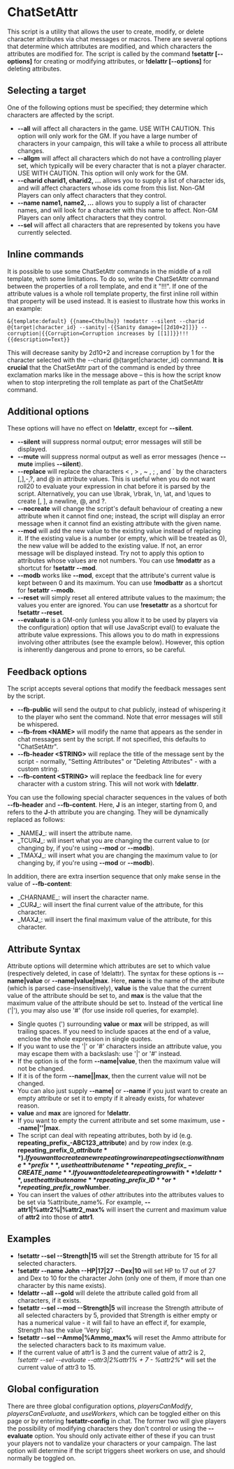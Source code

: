 # ChatSetAttr

This script is a utility that allows the user to create, modify, or delete character attributes via chat messages or macros. There are several options that determine which attributes are modified, and which characters the attributes are modified for. The script is called by the command **!setattr [--options]** for creating or modifying attributes, or **!delattr [--options]** for deleting attributes.

## Selecting a target

One of the following options must be specified; they determine which characters are affected by the script.

* **--all** will affect all characters in the game. USE WITH CAUTION. This option will only work for the GM. If you have a large number of characters in your campaign, this will take a while to process all attribute changes.
* **--allgm** will affect all characters which do not have a controlling player set, which typically will be every character that is not a player character. USE WITH CAUTION. This option will only work for the GM.
* **--charid charid1, charid2, ...** allows you to supply a list of character ids, and will affect characters whose ids come from this list. Non-GM Players can only affect characters that they control.
* **--name name1, name2, ...** allows you to supply a list of character names, and will look for a character with this name to affect. Non-GM Players can only affect characters that they control.
* **--sel** will affect all characters that are represented by tokens you have currently selected.

## Inline commands

It is possible to use some ChatSetAttr commands in the middle of a roll template, with some limitations. To do so, write the ChatSetAttr command between the properties of a roll template, and end it "!!!". If one of the attribute values is a whole roll template property, the first inline roll within that property will be used instead. It is easiest to illustrate how this works in an example:

```null
&{template:default} {{name=Cthulhu}} !modattr --silent --charid @{target|character_id} --sanity|-{{Sanity damage=[[2d10+2]]}} --corruption|{{Corruption=Corruption increases by [[1]]}}!!! {{description=Text}}
```

This will decrease sanity by 2d10+2 and increase corruption by 1 for the character selected with the --charid @{target|character\_id} command. **It is crucial** that the ChatSetAttr part of the command is ended by three exclamation marks like in the message above – this is how the script know when to stop interpreting the roll template as part of the ChatSetAttr command.

## Additional options

These options will have no effect on **!delattr**, except for **--silent**.

* **--silent** will suppress normal output; error messages will still be displayed.
* **--mute** will suppress normal output as well as error messages (hence **--mute** implies **--silent**).
* **--replace** will replace the characters < , > , ~ , ; , and \` by the characters [,],-,?, and @ in attribute values. This is useful when you do not want roll20 to evaluate your expression in chat before it is parsed by the script. Alternatively, you can use \\lbrak, \\rbrak, \\n, \\at, and \\ques to create [, ], a newline, @, and ?.
* **--nocreate** will change the script's default behaviour of creating a new attribute when it cannot find one; instead, the script will display an error message when it cannot find an existing attribute with the given name.
* **--mod** will add the new value to the existing value instead of replacing it. If the existing value is a number (or empty, which will be treated as 0), the new value will be added to the existing value. If not, an error message will be displayed instead. Try not to apply this option to attributes whose values are not numbers. You can use **!modattr** as a shortcut for **!setattr --mod**.
* **--modb** works like **--mod**, except that the attribute's current value is kept between 0 and its maximum. You can use **!modbattr** as a shortcut for **!setattr --modb**.
* **--reset** will simply reset all entered attribute values to the maximum; the values you enter are ignored. You can use **!resetattr** as a shortcut for **!setattr --reset**.
* **--evaluate** is a GM-only (unless you allow it to be used by players via the configuration) option that will use JavaScript eval() to evaluate the attribute value expressions. This allows you to do math in expressions involving other attributes (see the example below). However, this option is inherently dangerous and prone to errors, so be careful.

## Feedback options

The script accepts several options that modify the feedback messages sent by the script.

* **--fb-public** will send the output to chat publicly, instead of whispering it to the player who sent the command. Note that error messages will still be whispered.
* **--fb-from \<NAME>** will modify the name that appears as the sender in chat messages sent by the script. If not specified, this defaults to "ChatSetAttr".
* **--fb-header \<STRING>** will replace the title of the message sent by the script - normally, "Setting Attributes" or "Deleting Attributes" - with a custom string.
* **--fb-content \<STRING>** will replace the feedback line for every character with a custom string. This will not work with **!delattr**.

You can use the following special character sequences in the values of both **--fb-header** and **--fb-content**. Here, **J** is an integer, starting from 0, and refers to the **J**-th attribute you are changing. They will be dynamically replaced as follows:

* \_NAME**J**\_: will insert the attribute name.
* \_TCUR**J**\_: will insert what you are changing the current value to (or changing by, if you're using **--mod** or **--modb**).
* \_TMAX**J**\_: will insert what you are changing the maximum value to (or changing by, if you're using **--mod** or **--modb**).

In addition, there are extra insertion sequence that only make sense in the value of **--fb-content**:

* \_CHARNAME\_: will insert the character name.
* \_CUR**J**\_: will insert the final current value of the attribute, for this character.
* \_MAX**J**\_: will insert the final maximum value of the attribute, for this character.

## Attribute Syntax

Attribute options will determine which attributes are set to which value (respectively deleted, in case of !delattr). The syntax for these options is **--name|value** or **--name|value|max**. Here, **name** is the name of the attribute (which is parsed case-insensitively), **value** is the value that the current value of the attribute should be set to, and **max** is the value that the maximum value of the attribute should be set to. Instead of the vertical line ('|'), you may also use '#' (for use inside roll queries, for example).

* Single quotes (') surrounding **value** or **max** will be stripped, as will trailing spaces. If you need to include spaces at the end of a value, enclose the whole expression in single quotes.
* If you want to use the '|' or '#' characters inside an attribute value, you may escape them with a backslash: use '\|' or '\#' instead.
* If the option is of the form **--name|value**, then the maximum value will not be changed.
* If it is of the form **--name||max**, then the current value will not be changed.
* You can also just supply **--name|** or **--name** if you just want to create an empty attribute or set it to empty if it already exists, for whatever reason.
* **value** and **max** are ignored for **!delattr**.
* If you want to empty the current attribute and set some maximum, use **--name|''|max**.
* The script can deal with repeating attributes, both by id (e.g. **repeating\_prefix\_-ABC123\_attribute**) and by row index (e.g. **repeating\_prefix\_$0\_attribute**). If you want to create a new repeating row in a repeating section with name **prefix**, use the attribute name **repeating\_prefix\_-CREATE\_name**. If you want to delete a repeating row with **!delattr**, use the attribute name **repeating\_prefix\_ID** or **repeating\_prefix\_$rowNumber**.
* You can insert the values of _other_ attributes into the attributes values to be set via %attribute\_name%. For example, **--attr1|%attr2%|%attr2\_max%** will insert the current and maximum value of **attr2** into those of **attr1**.

## Examples

* **!setattr --sel --Strength|15** will set the Strength attribute for 15 for all selected characters.
* **!setattr --name John --HP|17|27 --Dex|10** will set HP to 17 out of 27 and Dex to 10 for the character John (only one of them, if more than one character by this name exists).
* **!delattr --all --gold** will delete the attribute called gold from all characters, if it exists.
* **!setattr --sel --mod --Strength|5** will increase the Strength attribute of all selected characters by 5, provided that Strength is either empty or has a numerical value - it will fail to have an effect if, for example, Strength has the value 'Very big'.
* **!setattr --sel  --Ammo|%Ammo\_max%** will reset the Ammo attribute for the selected characters back to its maximum value.
* If the current value of attr1 is 3 and the current value of attr2 is 2, **!setattr --sel --evaluate --attr3|2*%attr1% + 7 - %attr2%** will set the current value of attr3 to 15.

## Global configuration

There are three global configuration options, _playersCanModify_, _playersCanEvaluate_, and _useWorkers_, which can be toggled either on this page or by entering **!setattr-config** in chat. The former two will give players the possibility of modifying characters they don't control or using the **--evaluate** option. You should only activate either of these if you can trust your players not to vandalize your characters or your campaign. The last option will determine if the script triggers sheet workers on use, and should normally be toggled on.
